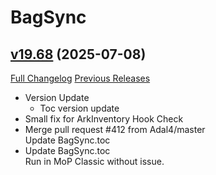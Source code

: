 # BagSync

## [v19.68](https://github.com/Xruptor/BagSync/tree/v19.68) (2025-07-08)
[Full Changelog](https://github.com/Xruptor/BagSync/compare/v19.67...v19.68) [Previous Releases](https://github.com/Xruptor/BagSync/releases)

- Version Update  
    * Toc version update  
- Small fix for ArkInventory Hook Check  
- Merge pull request #412 from Adal4/master  
    Update BagSync.toc  
- Update BagSync.toc  
    Run in MoP Classic without issue.  